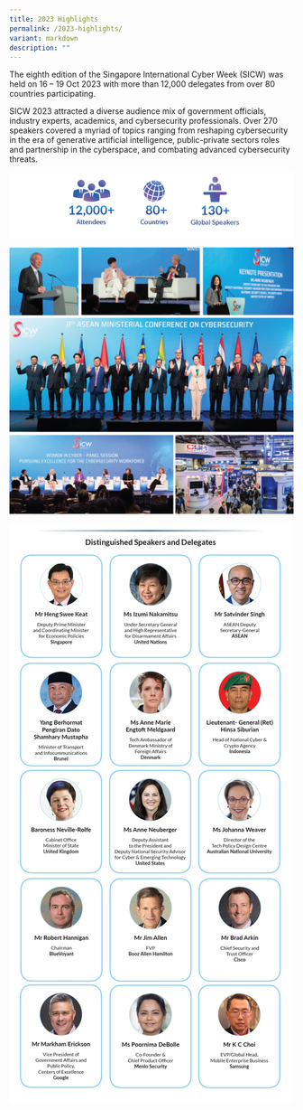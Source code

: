 ```yaml
---
title: 2023 Highlights
permalink: /2023-highlights/
variant: markdown
description: ""
---
```

The eighth edition of the Singapore International Cyber Week (SICW) was held on 16 – 19 Oct 2023 with more than 12,000 delegates from over 80 countries participating. 

SICW 2023 attracted a diverse audience mix of government officials, industry experts, academics, and cybersecurity professionals. Over 270 speakers covered a myriad of topics ranging from reshaping cybersecurity in the era of generative artificial intelligence, public-private sectors roles and partnership in the cyberspace, and combating advanced cybersecurity threats. 

![](/images/2023_highlights_overview.png)

![](/images/sicw_highlights_2023__picture_collage.png)

![](/images/SICW_2023_speakers.jpg)